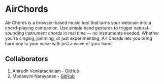 # AirChords
Air Chords is a browser-based music tool that turns your webcam into a chord-playing companion. Use simple hand gestures to trigger natural-sounding instrument chords in real time — no instruments needed. Whether you're singing, jamming, or just experimenting, Air Chords lets you bring harmony to your voice with just a wave of your hand.

## Collaborators
1. Anirudh Venkatachalam - [GitHub](https://github.com/anirudhvee)
2. Manasvini Narayanan - [GitHub](https://github.com/mana-nara)
